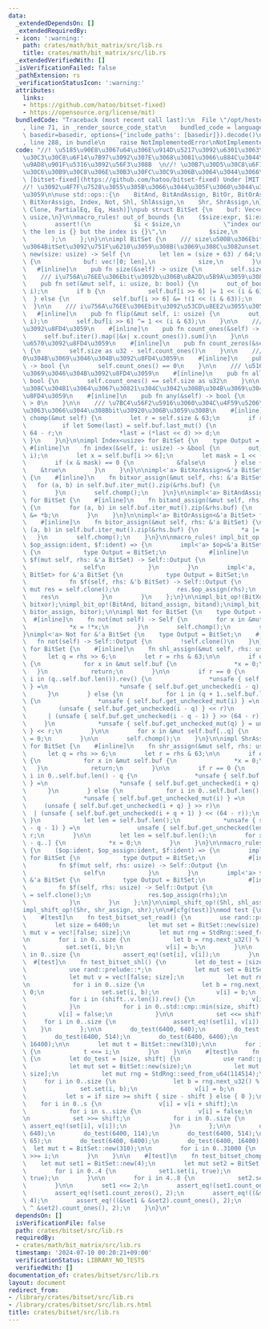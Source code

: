 ```yaml
---
data:
  _extendedDependsOn: []
  _extendedRequiredBy:
  - icon: ':warning:'
    path: crates/math/bit_matrix/src/lib.rs
    title: crates/math/bit_matrix/src/lib.rs
  _extendedVerifiedWith: []
  _isVerificationFailed: false
  _pathExtension: rs
  _verificationStatusIcon: ':warning:'
  attributes:
    links:
    - https://github.com/hatoo/bitset-fixed)
    - https://opensource.org/license/mit)
  bundledCode: "Traceback (most recent call last):\n  File \"/opt/hostedtoolcache/Python/3.10.14/x64/lib/python3.10/site-packages/onlinejudge_verify/documentation/build.py\"\
    , line 71, in _render_source_code_stat\n    bundled_code = language.bundle(stat.path,\
    \ basedir=basedir, options={'include_paths': [basedir]}).decode()\n  File \"/opt/hostedtoolcache/Python/3.10.14/x64/lib/python3.10/site-packages/onlinejudge_verify/languages/rust.py\"\
    , line 288, in bundle\n    raise NotImplementedError\nNotImplementedError\n"
  code: "//! \u5185\u90E8\u3067u64\u306E\u914D\u5217\u3092\u6301\u3063\u3066\u30D3\
    \u30C3\u30C8\u6F14\u7B97\u3092\u307E\u3068\u3081\u3066\u884C\u3044\u300164\u500D\
    \u9AD8\u901F\u5316\u3092\u56F3\u308B  \n//! \u30B7\u30D5\u30C8\u6F14\u7B97\u3084\
    \u30C6\u30B9\u30C8\u306E\u30B3\u30FC\u30C9\u306B\u3064\u3044\u3066\u306F\n//!\
    \ [bitset-fixed](https://github.com/hatoo/bitset-fixed) Under [MIT License](https://opensource.org/license/mit)\n\
    //! \u3092\u4F7F\u7528\u3055\u305B\u3066\u3044\u305F\u3060\u3044\u3066\u3044\u307E\
    \u3059\n\nuse std::ops::{\n    BitAnd, BitAndAssign, BitOr, BitOrAssign, BitXor,\
    \ BitXorAssign, Index, Not, Shl, ShlAssign,\n    Shr, ShrAssign,\n};\n\n#[derive(Debug,\
    \ Clone, PartialEq, Eq, Hash)]\npub struct BitSet {\n    buf: Vec<u64>,\n    size:\
    \ usize,\n}\n\nmacro_rules! out_of_bounds {\n    ($size:expr, $i:expr) => {\n\
    \        assert!(\n            $i < $size,\n            \"index out of bounds:\
    \ the len is {} but the index is {}\",\n            $size,\n            $i\n \
    \       );\n    };\n}\n\nimpl BitSet {\n    /// size\u500B\u306Ebit\u3092\u6301\
    \u3064BitSet\u3092\u751F\u6210\u3059\u308B(\u3069\u308C\u3082unset)\n    pub fn\
    \ new(size: usize) -> Self {\n        let len = (size + 63) / 64;\n        Self\
    \ {\n            buf: vec![0; len],\n            size,\n        }\n    }\n\n \
    \   #[inline]\n    pub fn size(&self) -> usize {\n        self.size\n    }\n\n\
    \    /// i\u756A\u76EE\u306Ebit\u3092b\u306B\u8A2D\u5B9A\u3059\u308B\n    #[inline]\n\
    \    pub fn set(&mut self, i: usize, b: bool) {\n        out_of_bounds!(self.size,\
    \ i);\n        if b {\n            self.buf[i >> 6] |= 1 << (i & 63);\n      \
    \  } else {\n            self.buf[i >> 6] &= !(1 << (i & 63));\n        }\n  \
    \  }\n\n    /// i\u756A\u76EE\u306Ebit\u3092\u53CD\u8EE2\u3055\u305B\u308B\n \
    \   #[inline]\n    pub fn flip(&mut self, i: usize) {\n        out_of_bounds!(self.size,\
    \ i);\n        self.buf[i >> 6] ^= 1 << (i & 63);\n    }\n\n    /// 1\u306E\u6570\
    \u3092\u8FD4\u3059\n    #[inline]\n    pub fn count_ones(&self) -> u32 {\n   \
    \     self.buf.iter().map(|&x| x.count_ones()).sum()\n    }\n\n    /// 0\u306E\
    \u6570\u3092\u8FD4\u3059\n    #[inline]\n    pub fn count_zeros(&self) -> u32\
    \ {\n        self.size as u32 - self.count_ones()\n    }\n\n    /// \u5168\u3066\
    0\u304B\u3069\u3046\u304B\u3092\u8FD4\u3059\n    #[inline]\n    pub fn none(&self)\
    \ -> bool {\n        self.count_ones() == 0\n    }\n\n    /// \u5168\u30661\u304B\
    \u3069\u3046\u304B\u3092\u8FD4\u3059\n    #[inline]\n    pub fn all(&self) ->\
    \ bool {\n        self.count_ones() == self.size as u32\n    }\n\n    /// \u3069\
    \u308C\u304B1\u3064\u3067\u30821\u304C\u3042\u308B\u304B\u3069\u3046\u304B\u3092\
    \u8FD4\u3059\n    #[inline]\n    pub fn any(&self) -> bool {\n        self.count_ones()\
    \ > 0\n    }\n\n    /// \u7BC4\u56F2\u5916\u3060\u304C\u4F59\u5206\u306B\u6301\
    \u3063\u3066\u3044\u308Bbit\u30920\u306B\u3059\u308B\n    #[inline]\n    pub fn\
    \ chomp(&mut self) {\n        let r = self.size & 63;\n        if r > 0 {\n  \
    \          if let Some(last) = self.buf.last_mut() {\n                let d =\
    \ 64 - r;\n                *last = (*last << d) >> d;\n            }\n       \
    \ }\n    }\n}\n\nimpl Index<usize> for BitSet {\n    type Output = bool;\n   \
    \ #[inline]\n    fn index(&self, i: usize) -> &bool {\n        out_of_bounds!(self.size,\
    \ i);\n        let x = self.buf[i >> 6];\n        let mask = 1 << (i & 63);\n\
    \        if (x & mask) == 0 {\n            &false\n        } else {\n        \
    \    &true\n        }\n    }\n}\n\nimpl<'a> BitXorAssign<&'a BitSet> for BitSet\
    \ {\n    #[inline]\n    fn bitxor_assign(&mut self, rhs: &'a BitSet) {\n     \
    \   for (a, b) in self.buf.iter_mut().zip(&rhs.buf) {\n            *a ^= *b;\n\
    \        }\n        self.chomp();\n    }\n}\n\nimpl<'a> BitAndAssign<&'a BitSet>\
    \ for BitSet {\n    #[inline]\n    fn bitand_assign(&mut self, rhs: &'a BitSet)\
    \ {\n        for (a, b) in self.buf.iter_mut().zip(&rhs.buf) {\n            *a\
    \ &= *b;\n        }\n    }\n}\n\nimpl<'a> BitOrAssign<&'a BitSet> for BitSet {\n\
    \    #[inline]\n    fn bitor_assign(&mut self, rhs: &'a BitSet) {\n        for\
    \ (a, b) in self.buf.iter_mut().zip(&rhs.buf) {\n            *a |= *b;\n     \
    \   }\n        self.chomp();\n    }\n}\n\nmacro_rules! impl_bit_op {\n    ($op:ident,\
    \ $op_assign:ident, $f:ident) => {\n        impl<'a> $op<&'a BitSet> for BitSet\
    \ {\n            type Output = BitSet;\n            #[inline]\n            fn\
    \ $f(mut self, rhs: &'a BitSet) -> Self::Output {\n                self.$op_assign(rhs);\n\
    \                self\n            }\n        }\n        impl<'a, 'b> $op<&'b\
    \ BitSet> for &'a BitSet {\n            type Output = BitSet;\n            #[inline]\n\
    \            fn $f(self, rhs: &'b BitSet) -> Self::Output {\n                let\
    \ mut res = self.clone();\n                res.$op_assign(rhs);\n            \
    \    res\n            }\n        }\n    };\n}\n\nimpl_bit_op!(BitXor, bitxor_assign,\
    \ bitxor);\nimpl_bit_op!(BitAnd, bitand_assign, bitand);\nimpl_bit_op!(BitOr,\
    \ bitor_assign, bitor);\n\nimpl Not for BitSet {\n    type Output = Self;\n  \
    \  #[inline]\n    fn not(mut self) -> Self {\n        for x in &mut self.buf {\n\
    \            *x = !*x;\n        }\n        self.chomp();\n        self\n    }\n\
    }\nimpl<'a> Not for &'a BitSet {\n    type Output = BitSet;\n    #[inline]\n \
    \   fn not(self) -> Self::Output {\n        !self.clone()\n    }\n}\n\nimpl ShlAssign<usize>\
    \ for BitSet {\n    #[inline]\n    fn shl_assign(&mut self, rhs: usize) {\n  \
    \      let q = rhs >> 6;\n        let r = rhs & 63;\n\n        if q >= self.buf.len()\
    \ {\n            for x in &mut self.buf {\n                *x = 0;\n         \
    \   }\n            return;\n        }\n\n        if r == 0 {\n            for\
    \ i in (q..self.buf.len()).rev() {\n                *unsafe { self.buf.get_unchecked_mut(i)\
    \ } =\n                    *unsafe { self.buf.get_unchecked(i - q) };\n      \
    \      }\n        } else {\n            for i in (q + 1..self.buf.len()).rev()\
    \ {\n                *unsafe { self.buf.get_unchecked_mut(i) } =\n           \
    \         (unsafe { self.buf.get_unchecked(i - q) } << r)\n                  \
    \      | (unsafe { self.buf.get_unchecked(i - q - 1) } >> (64 - r));\n       \
    \     }\n            *unsafe { self.buf.get_unchecked_mut(q) } = unsafe { self.buf.get_unchecked(0)\
    \ } << r;\n        }\n\n        for x in &mut self.buf[..q] {\n            *x\
    \ = 0;\n        }\n\n        self.chomp();\n    }\n}\n\nimpl ShrAssign<usize>\
    \ for BitSet {\n    #[inline]\n    fn shr_assign(&mut self, rhs: usize) {\n  \
    \      let q = rhs >> 6;\n        let r = rhs & 63;\n\n        if q >= self.buf.len()\
    \ {\n            for x in &mut self.buf {\n                *x = 0;\n         \
    \   }\n            return;\n        }\n\n        if r == 0 {\n            for\
    \ i in 0..self.buf.len() - q {\n                *unsafe { self.buf.get_unchecked_mut(i)\
    \ } =\n                    *unsafe { self.buf.get_unchecked(i + q) };\n      \
    \      }\n        } else {\n            for i in 0..self.buf.len() - q - 1 {\n\
    \                *unsafe { self.buf.get_unchecked_mut(i) } =\n               \
    \     (unsafe { self.buf.get_unchecked(i + q) } >> r)\n                      \
    \  | (unsafe { self.buf.get_unchecked(i + q + 1) } << (64 - r));\n           \
    \ }\n            let len = self.buf.len();\n            *unsafe { self.buf.get_unchecked_mut(len\
    \ - q - 1) } =\n                unsafe { self.buf.get_unchecked(len - 1) } >>\
    \ r;\n        }\n\n        let len = self.buf.len();\n        for x in &mut self.buf[len\
    \ - q..] {\n            *x = 0;\n        }\n    }\n}\n\nmacro_rules! impl_shift_op\
    \ {\n    ($op:ident, $op_assign:ident, $f:ident) => {\n        impl $op<usize>\
    \ for BitSet {\n            type Output = BitSet;\n            #[inline]\n   \
    \         fn $f(mut self, rhs: usize) -> Self::Output {\n                self.$op_assign(rhs);\n\
    \                self\n            }\n        }\n        impl<'a> $op<usize> for\
    \ &'a BitSet {\n            type Output = BitSet;\n            #[inline]\n   \
    \         fn $f(self, rhs: usize) -> Self::Output {\n                let mut res\
    \ = self.clone();\n                res.$op_assign(rhs);\n                res\n\
    \            }\n        }\n    };\n}\n\nimpl_shift_op!(Shl, shl_assign, shl);\n\
    impl_shift_op!(Shr, shr_assign, shr);\n\n#[cfg(test)]\nmod test {\n    use super::*;\n\
    \    #[test]\n    fn test_bitset_set_read() {\n        use rand::prelude::*;\n\
    \        let size = 6400;\n        let mut set = BitSet::new(size);\n        let\
    \ mut v = vec![false; size];\n        let mut rng = StdRng::seed_from_u64(114514);\n\
    \n        for i in 0..size {\n            let b = rng.next_u32() % 2 == 0;\n \
    \           set.set(i, b);\n            v[i] = b;\n        }\n\n        for i\
    \ in 0..size {\n            assert_eq!(set[i], v[i]);\n        }\n    }\n\n  \
    \  #[test]\n    fn test_bitset_shl() {\n        let do_test = |size, shift| {\n\
    \            use rand::prelude::*;\n            let mut set = BitSet::new(size);\n\
    \            let mut v = vec![false; size];\n            let mut rng = StdRng::seed_from_u64(114514);\n\
    \n            for i in 0..size {\n                let b = rng.next_u32() % 2 ==\
    \ 0;\n                set.set(i, b);\n                v[i] = b;\n            }\n\
    \            for i in (shift..v.len()).rev() {\n                v[i] = v[i - shift];\n\
    \            }\n            for i in 0..std::cmp::min(size, shift) {\n       \
    \         v[i] = false;\n            }\n\n            set <<= shift;\n       \
    \     for i in 0..size {\n                assert_eq!(set[i], v[i]);\n        \
    \    }\n        };\n\n        do_test(6400, 640);\n        do_test(6400, 114);\n\
    \        do_test(6400, 514);\n        do_test(6400, 6400);\n        do_test(6400,\
    \ 16400);\n\n        let mut t = BitSet::new(310);\n\n        for i in 0..31000\
    \ {\n            t <<= i;\n        }\n    }\n\n    #[test]\n    fn test_bitset_shr()\
    \ {\n        let do_test = |size, shift| {\n            use rand::prelude::*;\n\
    \            let mut set = BitSet::new(size);\n            let mut v = vec![false;\
    \ size];\n            let mut rng = StdRng::seed_from_u64(114514);\n\n       \
    \     for i in 0..size {\n                let b = rng.next_u32() % 2 == 0;\n \
    \               set.set(i, b);\n                v[i] = b;\n            }\n\n \
    \           let s = if size >= shift { size - shift } else { 0 };\n\n        \
    \    for i in 0..s {\n                v[i] = v[i + shift];\n            }\n\n\
    \            for i in s..size {\n                v[i] = false;\n            }\n\
    \n            set >>= shift;\n            for i in 0..size {\n               \
    \ assert_eq!(set[i], v[i]);\n            }\n        };\n\n        do_test(6400,\
    \ 640);\n        do_test(6400, 114);\n        do_test(6400, 514);\n        do_test(63,\
    \ 65);\n        do_test(6400, 6400);\n        do_test(6400, 16400);\n\n      \
    \  let mut t = BitSet::new(310);\n\n        for i in 0..31000 {\n            t\
    \ >>= i;\n        }\n    }\n\n    #[test]\n    fn test_bitset_chomp() {\n    \
    \    let mut set1 = BitSet::new(4);\n        let mut set2 = BitSet::new(8);\n\n\
    \        for i in 0..4 {\n            set1.set(i, true);\n            set2.set(i,\
    \ true);\n        }\n\n        for i in 4..8 {\n            set2.set(i, true);\n\
    \        }\n\n        set1 <<= 2;\n        assert_eq!(set1.count_ones(), 2);\n\
    \        assert_eq!(set1.count_zeros(), 2);\n        assert_eq!((&set1 | &set2).count_ones(),\
    \ 4);\n        assert_eq!((&set1 & &set2).count_ones(), 2);\n        assert_eq!((&set1\
    \ ^ &set2).count_ones(), 2);\n    }\n}\n"
  dependsOn: []
  isVerificationFile: false
  path: crates/bitset/src/lib.rs
  requiredBy:
  - crates/math/bit_matrix/src/lib.rs
  timestamp: '2024-07-10 00:20:21+09:00'
  verificationStatus: LIBRARY_NO_TESTS
  verifiedWith: []
documentation_of: crates/bitset/src/lib.rs
layout: document
redirect_from:
- /library/crates/bitset/src/lib.rs
- /library/crates/bitset/src/lib.rs.html
title: crates/bitset/src/lib.rs
---
```

